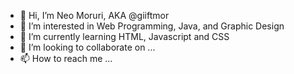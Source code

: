 - 👋 Hi, I’m Neo Moruri, AKA @giiftmor
- 👀 I’m interested in Web Programming, Java, and Graphic Design
- 🌱 I’m currently learning HTML, Javascript and CSS
- 💞️ I’m looking to collaborate on ...
- 📫 How to reach me ...

<!---
giiftmor/giiftmor is a ✨ special ✨ repository because its `README.md` (this file) appears on your GitHub profile.
You can click the Preview link to take a look at your changes.
--->
